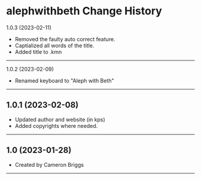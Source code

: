 alephwithbeth Change History
====================
1.0.3 (2023-02-11)
* Removed the faulty auto correct feature. 
* Captialized all words of the title.
* Added title to .kmn
----------------
1.0.2 (2023-02-09)
* Renamed keyboard to "Aleph with Beth"
----------------
1.0.1 (2023-02-08)
----------------
* Updated author and website (in kps)
* Added copyrights where needed.
----------------
1.0 (2023-01-28)
----------------
* Created by Cameron Briggs
----------------
